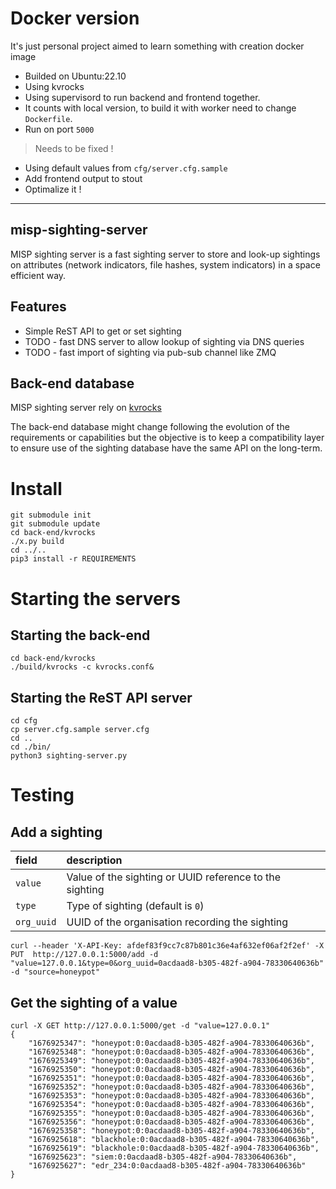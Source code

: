 # Docker version
It's just personal project aimed to learn something with creation docker image

- Builded on Ubuntu:22.10
- Using kvrocks
- Using supervisord to run backend and frontend together.
- It counts with local version, to build it with worker need to change `Dockerfile`.
- Run on port `5000`


> Needs to be fixed !
- Using default values from `cfg/server.cfg.sample`
- Add frontend output to stout
- Optimalize it ! 

---
## misp-sighting-server

MISP sighting server is a fast sighting server to store and look-up sightings on attributes (network indicators, file hashes, system indicators) in a
space efficient way.

## Features

- Simple ReST API to get or set sighting
- TODO - fast DNS server to allow lookup of sighting via DNS queries
- TODO - fast import of sighting via pub-sub channel like ZMQ

## Back-end database

MISP sighting server rely on [kvrocks](https://github.com/apache/incubator-kvrocks/)

The back-end database might change following the evolution of the requirements or capabilities but the objective is to keep a compatibility layer to ensure use of the sighting database have the same
API on the long-term.

# Install

~~~
git submodule init
git submodule update
cd back-end/kvrocks
./x.py build
cd ../..
pip3 install -r REQUIREMENTS
~~~

# Starting the servers

## Starting the back-end

~~~
cd back-end/kvrocks
./build/kvrocks -c kvrocks.conf&
~~~

## Starting the ReST API server

~~~
cd cfg
cp server.cfg.sample server.cfg
cd ..
cd ./bin/
python3 sighting-server.py
~~~

# Testing

## Add a sighting

|field|description|
|:---|:---|
|`value`|Value of the sighting or UUID reference to the sighting|
|`type`|Type of sighting (default is `0`)|
|`org_uuid`|UUID of the organisation recording the sighting|

~~~
curl --header 'X-API-Key: afdef83f9cc7c87b801c36e4af632ef06af2f2ef' -X PUT  http://127.0.0.1:5000/add -d "value=127.0.0.1&type=0&org_uuid=0acdaad8-b305-482f-a904-78330640636b"  -d "source=honeypot"
~~~

## Get the sighting of a value

~~~
curl -X GET http://127.0.0.1:5000/get -d "value=127.0.0.1"
{
    "1676925347": "honeypot:0:0acdaad8-b305-482f-a904-78330640636b",
    "1676925348": "honeypot:0:0acdaad8-b305-482f-a904-78330640636b",
    "1676925349": "honeypot:0:0acdaad8-b305-482f-a904-78330640636b",
    "1676925350": "honeypot:0:0acdaad8-b305-482f-a904-78330640636b",
    "1676925351": "honeypot:0:0acdaad8-b305-482f-a904-78330640636b",
    "1676925352": "honeypot:0:0acdaad8-b305-482f-a904-78330640636b",
    "1676925353": "honeypot:0:0acdaad8-b305-482f-a904-78330640636b",
    "1676925354": "honeypot:0:0acdaad8-b305-482f-a904-78330640636b",
    "1676925355": "honeypot:0:0acdaad8-b305-482f-a904-78330640636b",
    "1676925356": "honeypot:0:0acdaad8-b305-482f-a904-78330640636b",
    "1676925358": "honeypot:0:0acdaad8-b305-482f-a904-78330640636b",
    "1676925618": "blackhole:0:0acdaad8-b305-482f-a904-78330640636b",
    "1676925619": "blackhole:0:0acdaad8-b305-482f-a904-78330640636b",
    "1676925623": "siem:0:0acdaad8-b305-482f-a904-78330640636b",
    "1676925627": "edr_234:0:0acdaad8-b305-482f-a904-78330640636b"
}
~~~

